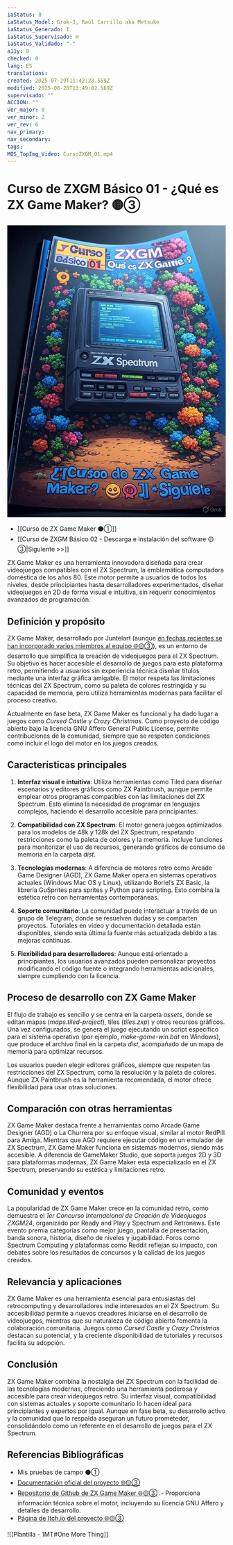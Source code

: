 ```yaml
---
iaStatus: 8
iaStatus_Model: Grok-3, Raúl Carrillo aka Metsuke
iaStatus_Generado: I
iaStatus_Supervisado: H
iaStatus_Validado: "-"
a11y: 0
checked: 0
lang: ES
translations:
created: 2025-07-29T11:42:28.559Z
modified: 2025-08-28T13:49:02.569Z
supervisado: ""
ACCION: ""
ver_major: 0
ver_minor: 2
ver_rev: 6
nav_primary:
nav_secondary:
tags:
MOS_TopImg_Video: CursoZXGM_01.mp4
---
```

# Curso de ZXGM Básico 01 - ¿Qué es ZX Game Maker? 🟡③

![Que es ZXGM](PublicBrain/_resources/819d1a832dd77d86f5f41a57bde90e4d_MD5.jpg)

* [[Curso de ZX Game Maker ⚫①]]
* [[Curso de ZXGM Básico 02 - Descarga e instalación del software 🟡③|Siguiente >>]]

ZX Game Maker es una herramienta innovadora diseñada para crear videojuegos compatibles con el ZX Spectrum, la emblemática computadora doméstica de los años 80. Este motor permite a usuarios de todos los niveles, desde principiantes hasta desarrolladores experimentados, diseñar videojuegos en 2D de forma visual e intuitiva, sin requerir conocimientos avanzados de programación. 

## Definición y propósito

ZX Game Maker, desarrollado por Juntelart (aunque [en fechas recientes se han incorporado varios miembros al equipo  🌐🟡③](https://juntelart.itch.io/zx-game-maker)), es un entorno de desarrollo que simplifica la creación de videojuegos para el ZX Spectrum. Su objetivo es hacer accesible el desarrollo de juegos para esta plataforma retro, permitiendo a usuarios sin experiencia técnica diseñar títulos mediante una interfaz gráfica amigable. El motor respeta las limitaciones técnicas del ZX Spectrum, como su paleta de colores restringida y su capacidad de memoria, pero utiliza herramientas modernas para facilitar el proceso creativo.

Actualmente en fase beta, ZX Game Maker es funcional y ha dado lugar a juegos como _Cursed Castle_ y _Crazy Christmas_. Como proyecto de código abierto bajo la licencia GNU Affero General Public License, permite contribuciones de la comunidad, siempre que se respeten condiciones como incluir el logo del motor en los juegos creados.

## Características principales

1. **Interfaz visual e intuitiva**: Utiliza herramientas como Tiled para diseñar escenarios y editores gráficos como ZX Paintbrush, aunque permite emplear otros programas compatibles con las limitaciones del ZX Spectrum. Esto elimina la necesidad de programar en lenguajes complejos, haciendo el desarrollo accesible para principiantes.
    
2. **Compatibilidad con ZX Spectrum**: El motor genera juegos optimizados para los modelos de 48k y 128k del ZX Spectrum, respetando restricciones como la paleta de colores y la memoria. Incluye funciones para monitorizar el uso de recursos, generando gráficos de consumo de memoria en la carpeta _dist_.
    
3. **Tecnologías modernas**: A diferencia de motores retro como Arcade Game Designer (AGD), ZX Game Maker opera en sistemas operativos actuales (Windows Mac OS y Linux), utilizando Boriel’s ZX Basic, la librería GuSprites para sprites y Python para scripting. Esto combina la estética retro con herramientas contemporáneas.
    
4. **Soporte comunitario**: La comunidad puede interactuar a través de un grupo de Telegram, donde se resuelven dudas y se comparten proyectos. Tutoriales en vídeo y documentación detallada están disponibles, siendo esta última la fuente más actualizada debido a las mejoras continuas.
    
5. **Flexibilidad para desarrolladores**: Aunque está orientado a principiantes, los usuarios avanzados pueden personalizar proyectos modificando el código fuente o integrando herramientas adicionales, siempre cumpliendo con la licencia.
    
## Proceso de desarrollo con ZX Game Maker

El flujo de trabajo es sencillo y se centra en la carpeta _assets_, donde se editan mapas (_maps.tiled-project_), tiles (_tiles.zxp_) y otros recursos gráficos. Una vez configurados, se genera el juego ejecutando un script específico para el sistema operativo (por ejemplo, _make-game-win.bat_ en Windows), que produce el archivo final en la carpeta _dist_, acompañado de un mapa de memoria para optimizar recursos. 

Los usuarios pueden elegir editores gráficos, siempre que respeten las restricciones del ZX Spectrum, como la resolución y la paleta de colores. Aunque ZX Paintbrush es la herramienta recomendada, el motor ofrece flexibilidad para usar otras soluciones.

## Comparación con otras herramientas

ZX Game Maker destaca frente a herramientas como Arcade Game Designer (AGD) o La Churrera por su enfoque visual, similar al motor RedPill para Amiga. Mientras que AGD requiere ejecutar código en un emulador de ZX Spectrum, ZX Game Maker funciona en sistemas modernos, siendo más accesible. A diferencia de GameMaker Studio, que soporta juegos 2D y 3D para plataformas modernas, ZX Game Maker está especializado en el ZX Spectrum, preservando su estética y limitaciones retro.

## Comunidad y eventos

La popularidad de ZX Game Maker crece en la comunidad retro, como demuestra el _1er Concurso Internacional de Creación de Videojuegos ZXGM24_, organizado por Ready and Play y Spectrum and Retronews. Este evento premia categorías como mejor juego, pantalla de presentación, banda sonora, historia, diseño de niveles y jugabilidad. Foros como Spectrum Computing y plataformas como Reddit reflejan su impacto, con debates sobre los resultados de concursos y la calidad de los juegos creados.

## Relevancia y aplicaciones

ZX Game Maker es una herramienta esencial para entusiastas del retrocomputing y desarrolladores indie interesados en el ZX Spectrum. Su accesibilidad permite a nuevos creadores iniciarse en el desarrollo de videojuegos, mientras que su naturaleza de código abierto fomenta la colaboración comunitaria. Juegos como _Cursed Castle_ y _Crazy Christmas_ destacan su potencial, y la creciente disponibilidad de tutoriales y recursos facilita su adopción.

## Conclusión

ZX Game Maker combina la nostalgia del ZX Spectrum con la facilidad de las tecnologías modernas, ofreciendo una herramienta poderosa y accesible para crear videojuegos retro. Su interfaz visual, compatibilidad con sistemas actuales y soporte comunitario lo hacen ideal para principiantes y expertos por igual. Aunque en fase beta, su desarrollo activo y la comunidad que lo respalda aseguran un futuro prometedor, consolidándolo como un referente en el desarrollo de juegos para el ZX Spectrum.
## Referencias Bibliográficas

* Mis pruebas de campo ⚫①
* [Documentación oficial del proyecto 🌐🟡③](https://gm.retrojuegos.org/index.html)
* [Repositorio de Github de ZX Game Maker 🌐🟡③](https://github.com/rtorralba/zx-game-maker) .- Proporciona información técnica sobre el motor, incluyendo su licencia GNU Affero y detalles de desarrollo.
* [Página de Itch.io del proyecto 🌐🟡③](https://juntelart.itch.io/zx-game-maker)

![[Plantilla - 1MT#One More Thing]]
